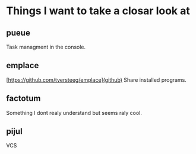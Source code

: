 # Things I want to take a closar look at

## pueue
Task managment in the console.

## emplace
[https://github.com/tversteeg/emplace](github)
Share installed programs.


## factotum
Something I dont realy understand but seems raly cool.

## pijul
VCS
